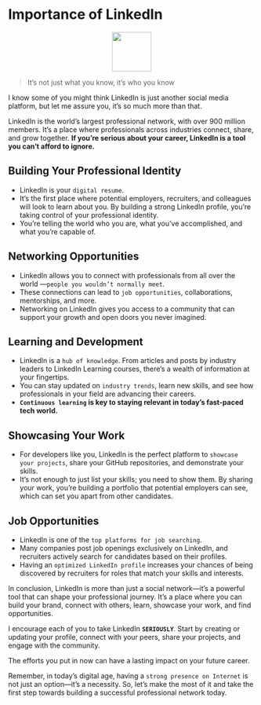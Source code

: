# Importance of LinkedIn

<p align="center">
<img width="80" src="https://skillicons.dev/icons?i=linkedin" />
</p>

> It’s not just what you know, it’s who you know
 
I know some of you might think LinkedIn is just another social media platform, but let me assure you, it’s so much more than that.

LinkedIn is the world’s largest professional network, with over 900 million members. It’s a place where professionals across industries connect, share, and grow together. **If you’re serious about your career, LinkedIn is a tool you can’t afford to ignore.**

## Building Your Professional Identity

- LinkedIn is your `digital resume`.
- It’s the first place where potential employers, recruiters, and colleagues will look to learn about you. By building a strong LinkedIn profile, you’re taking control of your professional identity.
- You’re telling the world who you are, what you’ve accomplished, and what you’re capable of.

## Networking Opportunities

- LinkedIn allows you to connect with professionals from all over the world —`people you wouldn’t normally meet`.
- These connections can lead to `job opportunities`, collaborations, mentorships, and more.
- Networking on LinkedIn gives you access to a community that can support your growth and open doors you never imagined.

## Learning and Development

- LinkedIn is a `hub of knowledge`. From articles and posts by industry leaders to LinkedIn Learning courses, there’s a wealth of information at your fingertips.
- You can stay updated on `industry trends`, learn new skills, and see how professionals in your field are advancing their careers.
- **`Continuous learning` is key to staying relevant in today’s fast-paced tech world.**

## Showcasing Your Work

- For developers like you, LinkedIn is the perfect platform to `showcase your projects`, share your GitHub repositories, and demonstrate your skills.
- It’s not enough to just list your skills; you need to show them. By sharing your work, you’re building a portfolio that potential employers can see, which can set you apart from other candidates.

## Job Opportunities

- LinkedIn is one of the `top platforms for job searching`.
- Many companies post job openings exclusively on LinkedIn, and recruiters actively search for candidates based on their profiles.
- Having an `optimized LinkedIn profile` increases your chances of being discovered by recruiters for roles that match your skills and interests.

In conclusion, LinkedIn is more than just a social network—it’s a powerful tool that can shape your professional journey. It’s a place where you can build your brand, connect with others, learn, showcase your work, and find opportunities.

I encourage each of you to take LinkedIn **`SERIOUSLY`**. Start by creating or updating your profile, connect with your peers, share your projects, and engage with the community.

The efforts you put in now can have a lasting impact on your future career.

Remember, in today’s digital age, having a `strong presence on Internet` is not just an option—it’s a necessity. So, let’s make the most of it and take the first step towards building a successful professional network today.

